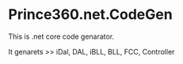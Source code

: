 # Prince360.net.CodeGen

This is .net core code genarator. 

It genarets >>
iDal,
DAL,
iBLL,
BLL,
FCC,
Controller
